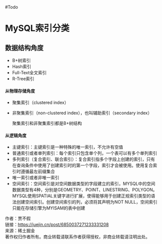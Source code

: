 #Todo 
# MySQL索引分类
## 数据结构角度
-   B+树索引
-   Hash索引
-   Full-Text全文索引
-   R-Tree索引

#### 从物理存储角度

-   聚集索引（clustered index）
    
-   非聚集索引（non-clustered index），也叫辅助索引（secondary index）
    
    聚集索引和非聚集索引都是B+树结构
    

#### 从逻辑角度

-   主键索引：主键索引是一种特殊的唯一索引，不允许有空值
-   普通索引或者单列索引：每个索引只包含单个列，一个表可以有多个单列索引
-   多列索引（复合索引、联合索引）：复合索引指多个字段上创建的索引，只有在查询条件中使用了创建索引时的第一个字段，索引才会被使用。使用复合索引时遵循最左前缀集合
-   唯一索引或者非唯一索引
-   空间索引：空间索引是对空间数据类型的字段建立的索引，MYSQL中的空间数据类型有4种，分别是GEOMETRY、POINT、LINESTRING、POLYGON。 MYSQL使用SPATIAL关键字进行扩展，使得能够用于创建正规索引类型的语法创建空间索引。创建空间索引的列，必须将其声明为NOT NULL，空间索引只能在存储引擎为MYISAM的表中创建

  
作者：贾不假  
链接：https://juejin.cn/post/6850037271233331208  
来源：稀土掘金  
著作权归作者所有。商业转载请联系作者获得授权，非商业转载请注明出处。
